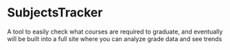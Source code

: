SubjectsTracker
===============

A tool to easily check what courses are required to graduate, and eventually will be built into a full site where you can analyze grade data and see trends
